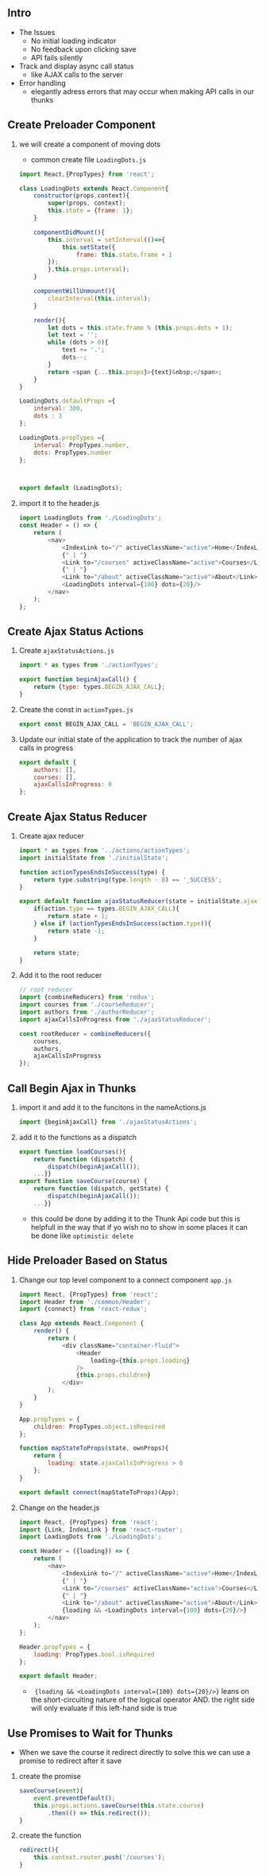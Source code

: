 ## Intro

- The Issues
    - No initial loading indicator
    - No feedback upon clicking save
    - API fails silently
- Track and display async call status
    - like AJAX calls to the server
- Error handling
    - elegantly adress errors that may occur when making API calls in our thunks

## Create Preloader Component

1. we will create a component of moving dots
    - common create file `LoadingDots.js`
    ```js
    import React,{PropTypes} from 'react';

    class LoadingDots extends React.Component{
        constructor(props,context){
            super(props, context);
            this.state = {frame: 1};
        }

        componentDidMount(){
            this.interval = setInterval(()=>{
                this.setState({
                    frame: this.state.frame + 1
            });
            },this.props.interval);
        }

        componentWillUnmount(){
            clearInterval(this.interval);
        }

        render(){
            let dots = this.state.frame % (this.props.dots + 1);
            let text = '';
            while (dots > 0){
                text += '.';
                dots--;
            }
            return <span {...this.props}>{text}&nbsp;</span>;
        }
    }

    LoadingDots.defaultProps ={
        interval: 300,
        dots : 3
    };

    LoadingDots.propTypes ={
        interval: PropTypes.number,
        dots: PropTypes.number
    };



    export default (LoadingDots);
    ```

2. import it to the header.js
    ```js
    import LoadingDots from './LoadingDots';
    const Header = () => {
        return (
            <nav>   
                <IndexLink to="/" activeClassName="active">Home</IndexLink>
                {" | "} 
                <Link to="/courses" activeClassName="active">Courses</Link>
                {" | "} 
                <Link to="/about" activeClassName="active">About</Link>
                <LoadingDots interval={100} dots={20}/>
            </nav>
        );
    };
    ```

## Create Ajax Status Actions

1. Create `ajaxStatusActions.js`
    ```js
    import * as types from './actionTypes';

    export function beginAjaxCall() {
        return {type: types.BEGIN_AJAX_CALL};
    }
    ```

2. Create the const in `actionTypes.js`
    ```js
    export const BEGIN_AJAX_CALL = 'BEGIN_AJAX_CALL'; 
    ```

3. Update our initial state of the application to track the number of ajax calls in progress 
    ```js
    export default {
        authors: [],
        courses: [],
        ajaxCallsInProgress: 0
    };
    ```

##  Create Ajax Status Reducer

1. Create ajax reducer
    ```js
    import * as types from '../actions/actionTypes';
    import initialState from './initialState';

    function actionTypesEndsInSuccess(type) {
        return type.substring(type.length - 8) == '_SUCCESS';
    }

    export default function ajaxStatusReducer(state = initialState.ajaxCallsInProgress, action){
        if(action.type == types.BEGIN_AJAX_CALL){
            return state + 1;
        } else if (actionTypesEndsInSuccess(action.type)){
            return state -1;
        }

        return state;
    }
    ```

2. Add it to the root reducer

    ```js
    // root reducer
    import {combineReducers} from 'redux';
    import courses from './courseReducer';
    import authors from './authorReducer';
    import ajaxCallsInProgress from './ajaxStatusReducer';

    const rootReducer = combineReducers({
        courses,
        authors,
        ajaxCallsInProgress
    }); 

    ```

## Call Begin Ajax in Thunks

1. import it and add it to the funcitons in the nameActions.js
    ```js
    import {beginAjaxCall} from './ajaxStatusActions';
    ```

2. add it to the functions as a dispatch
    ```js
    export function loadCourses(){
        return function (dispatch) {
            dispatch(beginAjaxCall());
        ...}}
    export function saveCourse(course) {
        return function (dispatch, getState) {
            dispatch(beginAjaxCall());
        ...}}
    ```
    - this could be done by adding it to the Thunk Api code but this is helpfull in the way that if yo wish no to show in some places it can be done like `optimistic delete`

## Hide Preloader Based on Status

1. Change our top level component to a connect component `app.js`
    ```js
    import React, {PropTypes} from 'react';
    import Header from './common/Header';
    import {connect} from 'react-redux';

    class App extends React.Component {
        render() {
            return (
                <div className="container-fluid">
                    <Header 
                        loading={this.props.loading}
                    />                
                    {this.props.children}
                </div>
            );
        }
    }

    App.propTypes = {
        children: PropTypes.object.isRequired
    };

    function mapStateToProps(state, ownProps){
        return {
            loading: state.ajaxCallsInProgress > 0
        };
    }

    export default connect(mapStateToProps)(App);
    ```

2. Change on the header.js 
    ```js
    import React, {PropTypes} from 'react';
    import {Link, IndexLink } from 'react-router';
    import LoadingDots from './LoadingDots';

    const Header = ({loading}) => {
        return (
            <nav>   
                <IndexLink to="/" activeClassName="active">Home</IndexLink>
                {" | "} 
                <Link to="/courses" activeClassName="active">Courses</Link>
                {" | "} 
                <Link to="/about" activeClassName="active">About</Link>
                {loading && <LoadingDots interval={100} dots={20}/>}
            </nav>
        );
    };

    Header.propTypes = {
        loading: PropTypes.bool.isRequired
    };

    export default Header;


    ```

    - ` {loading && <LoadingDots interval={100} dots={20}/>}` leans on the short-circuiting nature of the logical operator AND. the right side will only evaluate if this left-hand side is true

## Use Promises to Wait for Thunks

- When we save the course it redirect directly to solve this we can use a promise to redirect after it save

1. create the promise
    ```js 
    saveCourse(event){
        event.preventDefault();
        this.props.actions.saveCourse(this.state.course)
            .then(() => this.redirect());
    }
    ```
    
2. create the function
    ```js 
    redirect(){
        this.context.router.push('/courses');
    }
    ```
